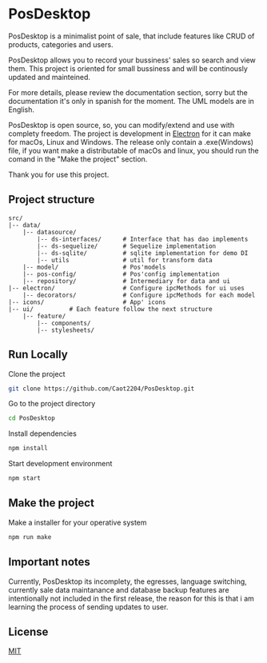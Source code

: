 
# PosDesktop

PosDesktop is a minimalist point of sale, that include features like CRUD of products, categories and users.

PosDesktop allows you to record your bussiness' sales so search and view them. This project is oriented for small bussiness and will be continously updated and mainteined.

For more details, please review the documentation section, sorry but the documentation it's only in spanish for the moment. The UML models are in English.

PosDesktop is open source, so, you can modify/extend and use with complety freedom. The project is development in [Electron](https://www.electronjs.org/) for it can make for macOs, Linux and Windows. The release only contain a .exe(Windows) file, if you want make a distributable of macOs and linux, you should run the comand in the "Make the project" section.

Thank you for use this project.

## Project structure

```
src/
|-- data/
    |-- datasource/
        |-- ds-interfaces/      # Interface that has dao implements
        |-- ds-sequelize/       # Sequelize implementation
        |-- ds-sqlite/          # sqlite implementation for demo DI
        |-- utils               # util for transform data
    |-- model/                  # Pos'models
    |-- pos-config/             # Pos'config implementation
    |-- repository/             # Intermediary for data and ui
|-- electron/                   # Configure ipcMethods for ui uses
    |-- decorators/             # Configure ipcMethods for each model
|-- icons/                      # App' icons
|-- ui/          # Each feature follow the next structure
    |-- feature/
        |-- components/
        |-- stylesheets/
```


## Run Locally

Clone the project

```bash
git clone https://github.com/Caot2204/PosDesktop.git
```

Go to the project directory

```bash
cd PosDesktop
```

Install dependencies

```bash
npm install
```

Start development environment

```bash
npm start
```

## Make the project

Make a installer for your operative system

```bash
npm run make
```

## Important notes

Currently, PosDesktop its incomplety, the egresses, language switching, currently sale data maintanance and database backup features are intentionally not included in the first release, the reason for this is that i am learning the process of sending updates to user.

## License

[MIT](https://choosealicense.com/licenses/mit/)

